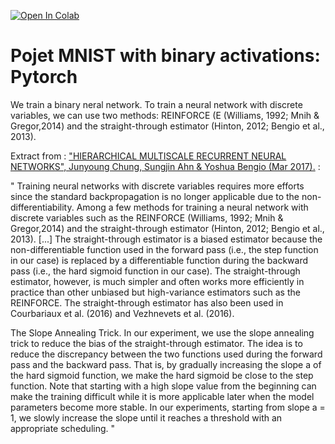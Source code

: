 [![Open In Colab](https://colab.research.google.com/assets/colab-badge.svg)](https://colab.research.google.com/drive/1QKBijTVOMIgflyN5qQRqbSsApHhccHGT#scrollTo=Lk3XSHXZ_yV3)


# Pojet MNIST with binary activations: Pytorch

We train a binary neral network. To train a neural network with discrete variables, we can use two methods: REINFORCE (E (Williams, 1992; Mnih & Gregor,2014) and the straight-through estimator (Hinton, 2012; Bengio et al., 2013).


Extract from : ["HIERARCHICAL MULTISCALE RECURRENT NEURAL NETWORKS", Junyoung Chung, Sungjin Ahn & Yoshua Bengio (Mar 2017).](https://arxiv.org/pdf/1609.01704.pdf) :

" Training neural networks with discrete variables requires more efforts since the standard backpropagation is no longer applicable due to the non-differentiability. Among a few methods for training a neural network with discrete variables such as the REINFORCE (Williams, 1992; Mnih & Gregor,2014) and the straight-through estimator (Hinton, 2012; Bengio et al., 2013). [...]
The straight-through estimator is a biased estimator because the non-differentiable function used in the forward pass (i.e., the step function in our case) is replaced by a differentiable function during the backward pass (i.e., the hard sigmoid function in our case). The straight-through estimator, however, is much simpler and often works more efficiently in practice than other unbiased but high-variance estimators such as the REINFORCE. The straight-through estimator has also been used in Courbariaux et al. (2016) and Vezhnevets et al. (2016).

The Slope Annealing Trick. In our experiment, we use the slope annealing trick to reduce the bias of the straight-through estimator. The idea is to reduce the discrepancy between the two functions used during the forward pass and the backward pass. That is, by gradually increasing the slope a of the hard sigmoid function, we make the hard sigmoid be close to the step function. Note that starting with a high slope value from the beginning can make the training difficult while it is more applicable later when the model parameters become more stable. In our experiments, starting from slope a = 1, we slowly increase the slope until it reaches a threshold with an appropriate scheduling. "


